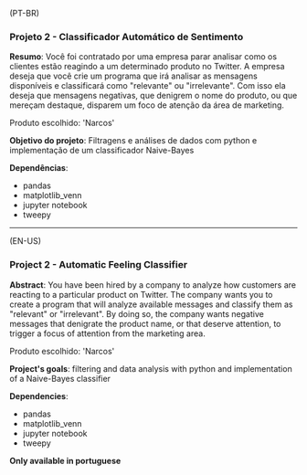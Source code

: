 (PT-BR)
### Projeto 2 - Classificador Automático de Sentimento

**Resumo**: Você foi contratado por uma empresa parar analisar como os clientes estão reagindo a um determinado produto no Twitter. A empresa deseja que você crie um programa que irá analisar as mensagens disponíveis e classificará como "relevante" ou "irrelevante". Com isso ela deseja que mensagens negativas, que denigrem o nome do produto, ou que mereçam destaque, disparem um foco de atenção da área de marketing.

Produto escolhido: 'Narcos'

**Objetivo do projeto**: Filtragens e análises de dados com python e implementação de um classificador Naive-Bayes

**Dependências**:
- pandas
- matplotlib_venn
- jupyter notebook
- tweepy
---
(EN-US)
### Project 2 - Automatic Feeling Classifier

**Abstract**: You have been hired by a company to analyze how customers are reacting to a particular product on Twitter. The company wants you to create a program that will analyze available messages and classify them as "relevant" or "irrelevant". By doing so, the company wants negative messages that denigrate the product name, or that deserve attention, to trigger a focus of attention from the marketing area.

Produto escolhido: 'Narcos'

**Project's goals**: filtering and data analysis with python and implementation of a Naive-Bayes classifier

**Dependencies**:
- pandas
- matplotlib_venn
- jupyter notebook
- tweepy

**Only available in portuguese**
